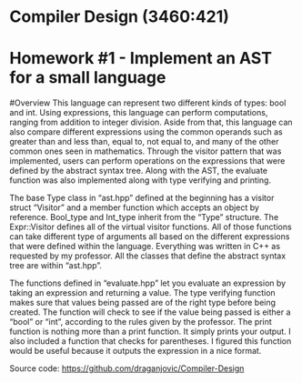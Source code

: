 # Compiler Design (3460:421)
# Homework #1 - Implement an AST for a small language

#Overview
  This language can represent two different kinds of types: bool and int. Using expressions, this language can perform computations, ranging from addition to integer division. Aside from that, this language can also compare different expressions using the common operands such as greater than and less than, equal to, not equal to, and many of the other common ones seen in mathematics. Through the visitor pattern that was implemented, users can perform operations on the expressions that were defined by the abstract syntax tree. Along with the AST, the evaluate function was also implemented along with type verifying and printing. 
  
  The base Type class in “ast.hpp” defined at the beginning has a visitor struct “Visitor” and a member function which accepts an object by reference. Bool_type and Int_type inherit from the “Type” structure. The Expr::Visitor defines all of the virtual visitor functions. All of those functions can take different type of arguments all based on the different expressions that were defined within the language. Everything was written in C++ as requested by my professor. All the classes that define the abstract syntax tree are within “ast.hpp”.
  
  The  functions defined in “evaluate.hpp” let you evaluate an expression by taking an expression and returning a value. The type verifying function makes sure that values being passed are of the right type before being created. The function will check to see if the value being passed is either a “bool” or “int”, according to the rules given by the professor. The print function is nothing more than a print function. It simply prints your output. I also included a function that checks for parentheses. I figured this function would be useful because it outputs the expression in a nice format. 

Source code: https://github.com/draganjovic/Compiler-Design



